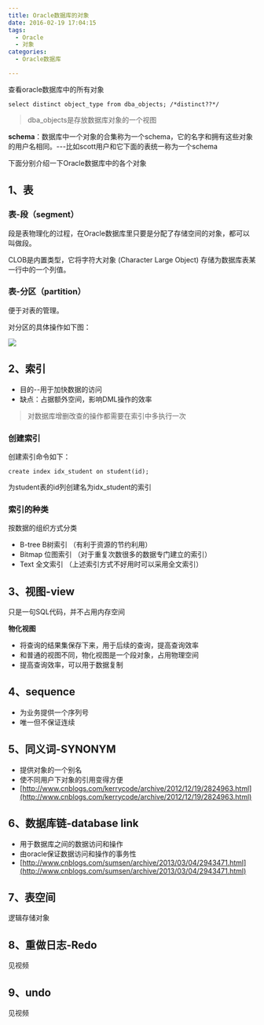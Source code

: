 ```yaml
---
title: Oracle数据库的对象
date: 2016-02-19 17:04:15
tags:
  - Oracle
  - 对象
categories:
  - Oracle数据库

---
```


查看oracle数据库中的所有对象

```
select distinct object_type from dba_objects; /*distinct??*/
```

> dba_objects是存放数据库对象的一个视图



**schema**：数据库中一个对象的合集称为一个schema，它的名字和拥有这些对象的用户名相同。---比如scott用户和它下面的表统一称为一个schema

下面分别介绍一下Oracle数据库中的各个对象

## 1、表

### 表-段（segment）

段是表物理化的过程，在Oracle数据库里只要是分配了存储空间的对象，都可以叫做段。

CLOB是内置类型，它将字符大对象 (Character Large Object) 存储为数据库表某一行中的一个列值。

### 表-分区（partition）

便于对表的管理。

对分区的具体操作如下图：

![](https://flowsnow.oss-cn-shanghai.aliyuncs.com/history/Oracle-Oracle%E8%A1%A8%E5%88%86%E5%8C%BA%E7%9A%84%E6%93%8D%E4%BD%9C.jpg)


<!--more-->



## 2、索引

- 目的--用于加快数据的访问
- 缺点：占据额外空间，影响DML操作的效率

> 对数据库增删改查的操作都需要在索引中多执行一次

### 创建索引

创建索引命令如下：

```
create index idx_student on student(id);
```

为student表的id列创建名为idx_student的索引

### 索引的种类

按数据的组织方式分类

- B-tree B树索引 （有利于资源的节约利用）
- Bitmap 位图索引 （对于重复次数很多的数据专门建立的索引）
- Text    全文索引 （上述索引方式不好用时可以采用全文索引）

## 3、视图-view

只是一句SQL代码，并不占用内存空间

**物化视图**

- 将查询的结果集保存下来，用于后续的查询，提高查询效率
- 和普通的视图不同，物化视图是一个段对象，占用物理空间
- 提高查询效率，可以用于数据复制

## 4、sequence

- 为业务提供一个序列号
- 唯一但不保证连续

## 5、同义词-SYNONYM

- 提供对象的一个别名
- 使不同用户下对象的引用变得方便
- [http://www.cnblogs.com/kerrycode/archive/2012/12/19/2824963.html](http://www.cnblogs.com/kerrycode/archive/2012/12/19/2824963.html)

## 6、数据库链-database link 

- 用于数据库之间的数据访问和操作
- 由oracle保证数据访问和操作的事务性
- [http://www.cnblogs.com/sumsen/archive/2013/03/04/2943471.html](http://www.cnblogs.com/sumsen/archive/2013/03/04/2943471.html)

## 7、表空间
逻辑存储对象

## 8、重做日志-Redo
见视频
## 9、undo
见视频